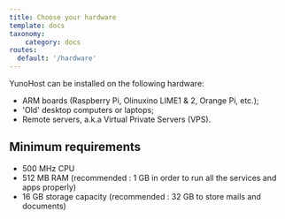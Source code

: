 ```yaml
---
title: Choose your hardware
template: docs
taxonomy:
    category: docs
routes:
  default: '/hardware'
---
```


YunoHost can be installed on the following hardware:
- ARM boards (Raspberry Pi, Olinuxino LIME1 & 2, Orange Pi, etc.);
- 'Old' desktop computers or laptops;
- Remote servers, a.k.a Virtual Private Servers (VPS).

## Minimum requirements

* 500 MHz CPU
* 512 MB RAM (recommended : 1 GB in order to run all the services and apps properly)
* 16 GB storage capacity (recommended : 32 GB to store mails and documents)
